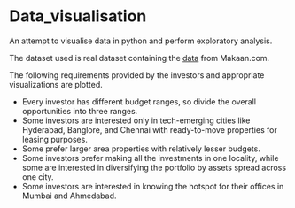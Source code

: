 # Data_visualisation
An attempt to visualise data in python and perform exploratory analysis.

The dataset used is real dataset containing the <a href='https://iiitaphyd-my.sharepoint.com/:x:/g/personal/vipul_chhabra_research_iiit_ac_in/EQ62devsuhpCqknByjZ0tzkBhmkiXGGN2d10unWr152e9g?e=cm6AOo'>data</a> from Makaan.com.

The following requirements provided by the investors and appropriate visualizations are plotted.
- Every investor has different budget ranges, so divide the overall opportunities into three ranges.
- Some investors are interested only in tech-emerging cities like Hyderabad, Banglore, and Chennai with ready-to-move properties for leasing purposes.
- Some prefer larger area properties with relatively lesser budgets.
- Some investors prefer making all the investments in one locality, while some are interested in diversifying the portfolio by assets spread across one city.
- Some investors are interested in knowing the hotspot for their offices in Mumbai and Ahmedabad.


